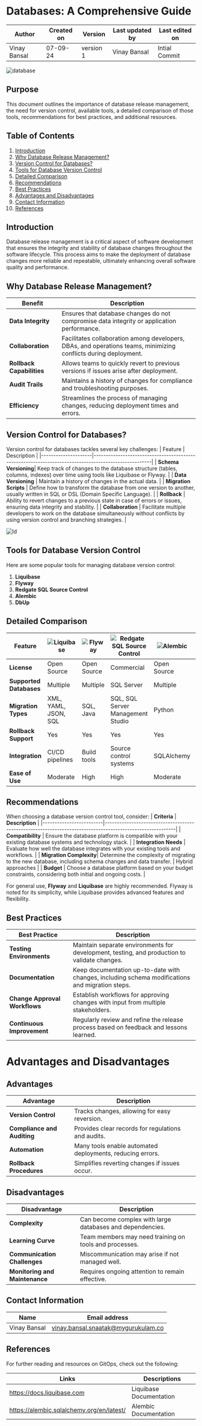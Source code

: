 # Databases: A Comprehensive Guide

  | Author        | Created on | Version | Last updated by | Last edited on |
  |-------------|---------|-------------|-------------|---------|
  | Vinay Bansal | 07-09-24 | version 1 | Vinay Bansal | Intial Commit |

![database](https://github.com/user-attachments/assets/5102e5e4-1b85-4d77-9f41-5a3173005ff4)

## Purpose 
This document outlines the importance of database release management, the need for version control, available tools, a detailed comparison of those tools, recommendations for best practices, and additional resources.

## Table of Contents

1. [Introduction](#introduction)
2. [Why Database Release Management?](#why-database-release-management)
3. [Version Control for Databases?](#version-control-for-databases)
4. [Tools for Database Version Control](#tools-for-database-version-control)
5. [Detailed Comparison](#detailed-comparison)
6. [Recommendations](#recommendations)
7. [Best Practices](#best-practices)
8. [Advantages and Disadvantages](#advantages-and-disadvantages)
9. [Contact Information](#contact-information)
10. [References](#references)
   
## Introduction
Database release management is a critical aspect of software development that ensures the integrity and stability of database changes throughout the software lifecycle. This process aims to make the deployment of database changes more reliable and repeatable, ultimately enhancing overall software quality and performance.

## Why Database Release Management?

| Benefit                | Description                                                                                 |
|-----------------------|---------------------------------------------------------------------------------------------|
| **Data Integrity**     | Ensures that database changes do not compromise data integrity or application performance.  |
| **Collaboration**      | Facilitates collaboration among developers, DBAs, and operations teams, minimizing conflicts during deployment. |
| **Rollback Capabilities** | Allows teams to quickly revert to previous versions if issues arise after deployment.     |
| **Audit Trails**       | Maintains a history of changes for compliance and troubleshooting purposes.                 |
| **Efficiency**         | Streamlines the process of managing changes, reducing deployment times and errors.         |


## Version Control for Databases?
Version control for databases tackles several key challenges:
| Feature             | Description                                                                                          |
|---------------------|------------------------------------------------------------------------------------------------------|
| **Schema Versioning**| Keep track of changes to the database structure (tables, columns, indexes) over time using tools like Liquibase or Flyway. |
| **Data Versioning**  | Maintain a history of changes in the actual data. |
| **Migration Scripts** | Define how to transform the database from one version to another, usually written in SQL or DSL (Domain Specific Language). |
| **Rollback**         | Ability to revert changes to a previous state in case of errors or issues, ensuring data integrity and stability. |
| **Collaboration**    | Facilitate multiple developers to work on the database simultaneously without conflicts by using version control and branching strategies. |



![ld](https://github.com/user-attachments/assets/9d6bd67b-276b-4503-a50d-4d1d9f038838)

## Tools for Database Version Control
Here are some popular tools for managing database version control:
1. **Liquibase**
2. **Flyway**
3. **Redgate SQL Source Control**
4. **Alembic**
5. **DbUp**

## Detailed Comparison

| Feature                      | ![Liquibase](https://github.com/user-attachments/assets/9a36fac6-e9ee-4579-9807-84065ca345fe) | ![Flyway](https://github.com/user-attachments/assets/d98f1d01-be80-4b22-85ef-18eb2a8052de)  | ![Redgate SQL Source Control](https://github.com/user-attachments/assets/1b0328cb-f6c8-4151-a9f0-7229c87bb962) | ![Alembic](https://github.com/user-attachments/assets/ab82d360-d7b1-4d36-87e6-8678667d9239) | ![dbup](https://github.com/user-attachments/assets/6a7a0e9a-037d-44b3-a99c-b12b07afa33b) |
|------------------------------|-----------|--------|----------------------------|---------|------|
| **License**                  | Open Source | Open Source | Commercial                 | Open Source | Open Source |
| **Supported Databases**      | Multiple   | Multiple | SQL Server                 | Multiple | SQL Server, PostgreSQL |
| **Migration Types**          | XML, YAML, JSON, SQL | SQL, Java | SQL, SQL Server Management Studio | Python | C# |
| **Rollback Support**         | Yes       | Yes    | Yes                        | Yes     | No   |
| **Integration**              | CI/CD pipelines | Build tools | Source control systems | SQLAlchemy | .NET applications |
| **Ease of Use**              | Moderate  | High   | High                       | Moderate | Moderate |

## Recommendations
When choosing a database version control tool, consider:
| **Criteria**            | **Description** |
|-------------------------|-----------------------------------------------------------------------------------------------------------|
| **Compatibility**       | Ensure the database platform is compatible with your existing database systems and technology stack.     |
| **Integration Needs**   | Evaluate how well the database integrates with your existing tools and workflows.                        | 
| **Migration Complexity**| Determine the complexity of migrating to the new database, including schema changes and data transfer.    | Hybrid approaches |
| **Budget**              | Choose a database platform based on your budget constraints, considering both initial and ongoing costs.  |

For general use, **Flyway** and **Liquibase** are highly recommended. Flyway is noted for its simplicity, while Liquibase provides advanced features and flexibility.

## Best Practices

| Best Practice                          | Description                                               |
|----------------------------------------|-----------------------------------------------------------|
| **Testing Environments**               | Maintain separate environments for development, testing, and production to validate changes.     |
| **Documentation**                      | Keep documentation up-to-date with changes, including schema modifications and migration steps.  |
| **Change Approval Workflows**          | Establish workflows for approving changes with input from multiple stakeholders.                 |
| **Continuous Improvement**             | Regularly review and refine the release process based on feedback and lessons learned.         |


# Advantages and Disadvantages
## Advantages

| Advantage                                      | Description                                             |
|------------------------------------------------|---------------------------------------------------------|
| **Version Control**                            | Tracks changes, allowing for easy reversion.           |
| **Compliance and Auditing**                    | Provides clear records for regulations and audits.      |
| **Automation**                                 | Many tools enable automated deployments, reducing errors. |
| **Rollback Procedures**                        | Simplifies reverting changes if issues occur.           |

## Disadvantages

| Disadvantage                                   | Description                                             |
|------------------------------------------------|---------------------------------------------------------|
| **Complexity**                                 | Can become complex with large databases and dependencies. |
| **Learning Curve**                             | Team members may need training on tools and processes.  |
| **Communication Challenges**                   | Miscommunication may arise if not managed well.         |
| **Monitoring and Maintenance**                 | Requires ongoing attention to remain effective.         |



## Contact Information

| Name | Email address|
|------|---------------------|
| Vinay Bansal | vinay.bansal.snaatak@mygurukulam.co |

## References
For further reading and resources on GitOps, check out the following:

| Links | Descriptions|
|------|---------------------|
| https://docs.liquibase.com | Liquibase Documentation |
| https://alembic.sqlalchemy.org/en/latest/ | Alembic Documentation |
